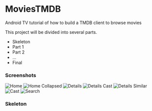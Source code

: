 # MoviesTMDB

Android TV tutorial of how to build a TMDB client to browse movies

This project will be divided into several parts.
* Skeleton
* Part 1
* Part 2
* ...
* Final

### Screenshots

![Home](https://github.com/fnk0/MoviesTMDB/blob/master/screenshots/home.png?raw=true "Home")
![Home Collapsed](https://github.com/fnk0/MoviesTMDB/blob/master/screenshots/home_collapsed.png?raw=true "Home")
![Details](https://github.com/fnk0/MoviesTMDB/blob/master/screenshots/details.png?raw=true "Home")
![Details Cast](https://github.com/fnk0/MoviesTMDB/blob/master/screenshots/details_cast.png?raw=true "Home")
![Details Similar](https://github.com/fnk0/MoviesTMDB/blob/master/screenshots/details_similar.png?raw=true "Home")
![Cast](https://github.com/fnk0/MoviesTMDB/blob/master/screenshots/cast_page.png?raw=true "Home")
![Search](https://github.com/fnk0/MoviesTMDB/blob/master/screenshots/search.png?raw=true "Home")

### Skeleton